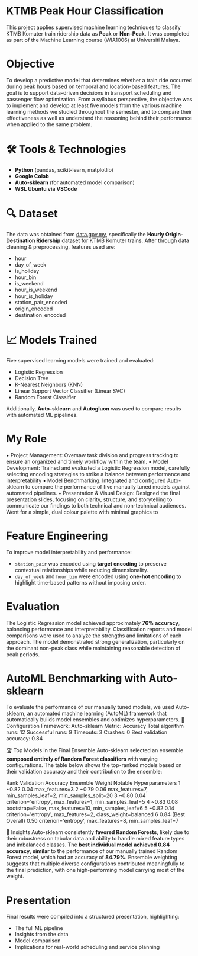 # KTMB Peak Hour Classification
This project applies supervised machine learning techniques to classify KTMB Komuter train ridership data as **Peak** or **Non-Peak**. It was completed as part of the Machine Learning course (WIA1006) at Universiti Malaya. 

# Objective
To develop a predictive model that determines whether a train ride occurred during peak hours based on temporal and location-based features. The goal is to support data-driven decisions in transport scheduling and passenger flow optimization. From a syllabus perspective, the objective was to implement and develop at least five models from the various machine learning methods we studied throughout the semester, and to compare their effectiveness as well as understand the reasoning behind their performance when applied to the same problem.

# 🛠️ Tools & Technologies
- **Python** (pandas, scikit-learn, matplotlib)
- **Google Colab**
- **Auto-sklearn** (for automated model comparison)
- **WSL Ubuntu via VSCode**

# 🔍 Dataset
The data was obtained from [data.gov.my](https://data.gov.my), specifically the **Hourly Origin-Destination Ridership** dataset for KTMB Komuter trains. After through data cleaning & preprocessing, features used are:
- hour
- day_of_week
- is_holiday
- hour_bin
- is_weekend
- hour_is_weekend
- hour_is_holiday
- station_pair_encoded
- origin_encoded
- destination_encoded

# 📈 Models Trained
Five supervised learning models were trained and evaluated:
- Logistic Regression
- Decision Tree
- K-Nearest Neighbors (KNN)
- Linear Support Vector Classifier (Linear SVC)
- Random Forest Classifier

Additionally, **Auto-sklearn** and **Autogluon** was used to compare results with automated ML pipelines.

# My Role
• Project Management: Oversaw task division and progress tracking to ensure an organized and timely workflow within the team.
• Model Development: Trained and evaluated a Logistic Regression model, carefully selecting encoding strategies to strike a balance between performance and interpretability
• Model Benchmarking: Integrated and configured Auto-sklearn to compare the performance of five manually tuned models against automated pipelines.
• Presentation & Visual Design: Designed the final presentation slides, focusing on clarity, structure, and storytelling to communicate our findings to both technical and non-technical audiences. Went for a simple, dual colour palette with minimal graphics to 

# Feature Engineering
To improve model interpretability and performance:
- `station_pair` was encoded using **target encoding** to preserve contextual relationships while reducing dimensionality.
- `day_of_week` and `hour_bin` were encoded using **one-hot encoding** to highlight time-based patterns without imposing order.

# Evaluation
The Logistic Regression model achieved approximately **76% accuracy**, balancing performance and interpretability. Classification reports and model comparisons were used to analyze the strengths and limitations of each approach. The model demonstrated strong generalization, particularly on the dominant non-peak class while maintaining reasonable detection of peak periods.

# AutoML Benchmarking with Auto-sklearn
To evaluate the performance of our manually tuned models, we used Auto-sklearn, an automated machine learning (AutoML) framework that automatically builds model ensembles and optimizes hyperparameters.
🔧 Configuration
Framework: Auto-sklearn
Metric: Accuracy
Total algorithm runs: 12
Successful runs: 9
Timeouts: 3
Crashes: 0
Best validation accuracy: 0.84

🏆 Top Models in the Final Ensemble
Auto-sklearn selected an ensemble **composed entirely of Random Forest classifiers** with varying configurations. The table below shows the top-ranked models based on their validation accuracy and their contribution to the ensemble:

Rank	Validation Accuracy	Ensemble Weight	Notable Hyperparameters
1	~0.82	0.04	max_features=3
2	~0.79	0.06	max_features=7, min_samples_leaf=2, min_samples_split=20
3	~0.80	0.04	criterion='entropy', max_features=1, min_samples_leaf=5
4	~0.83	0.08	bootstrap=False, max_features=10, min_samples_leaf=6
5	~0.82	0.14	criterion='entropy', max_features=2, class_weight=balanced
6	0.84 (Best Overall)	0.50	criterion='entropy', max_features=8, min_samples_leaf=7

📌 Insights
Auto-sklearn consistently **favored Random Forests**, likely due to their robustness on tabular data and ability to handle mixed feature types and imbalanced classes.
The **best individual model achieved 0.84 accuracy**, **similar** to the performance of our manually trained Random Forest model, which had an accuracy of **84.79%**.
Ensemble weighting suggests that multiple diverse configurations contributed meaningfully to the final prediction, with one high-performing model carrying most of the weight.

# Presentation
Final results were compiled into a structured presentation, highlighting:
- The full ML pipeline
- Insights from the data
- Model comparison
- Implications for real-world scheduling and service planning

